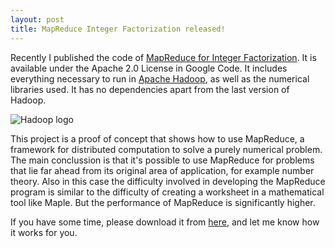 ```yaml
---
layout: post
title: MapReduce Integer Factorization released!
---
```


<p>
Recently I published the code of
<a href="http://code.google.com/p/mapreduce-integer-factorization/">
  MapReduce for Integer Factorization</a>. It is available under the Apache 2.0
License in Google Code. It includes everything necessary to run in
<a href="http://hadoop.apache.org/">Apache Hadoop</a>, as well as the numerical
libraries used. It has no dependencies apart from the last version of Hadoop.
</p>
<p>
<img src="http://hadoop.apache.org/images/hadoop-logo.jpg"
     alt="Hadoop logo" />
</p>
<p>
This project is a proof of concept that shows how to use MapReduce, a framework
for distributed computation to solve a purely numerical problem. The main
conclussion is that it's possible to use MapReduce for problems that lie far
ahead from its original area of application, for example number theory.
Also in this case the difficulty involved in developing the MapReduce program
is similar to the difficulty of creating a worksheet in a mathematical
tool like Maple. But the performance of MapReduce is significantly higher.
</p>
<p>
If you have some time, please download it from
<a href="http://code.google.com/p/mapreduce-integer-factorization/">here</a>,
and let me know how it works for you.
</p>